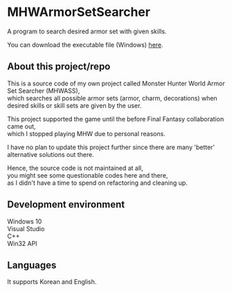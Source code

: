 # MHWArmorSetSearcher
A program to search desired armor set with given skills.

You can download the executable file (Windows) [here](https://github.com/bsy6766/MHWASS/releases).

## About this project/repo
This is a source code of my own project called Monster Hunter World Armor Set Searcher (MHWASS),  
which searches all possible armor sets (armor, charm, decorations) when desired skills or skill sets are given by the user.  

This project supported the game until the before Final Fantasy collaboration came out,  
which I stopped playing MHW due to personal reasons.  

I have no plan to update this project further since there are many 'better' alternative solutions out there.  

Hence, the source code is not maintained at all,  
you might see some questionable codes here and there,   
as I didn't have a time to spend on refactoring and cleaning up.  

## Development environment
Windows 10  
Visual Studio  
C++  
Win32 API  

## Languages
It supports Korean and English. 
